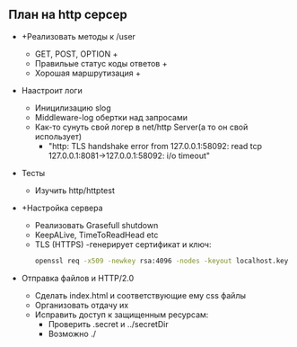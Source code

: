 ## План на http серсер
- +Реализовать методы к /user 
    - GET, POST, OPTION +
    - Правильые статус коды ответов +
    - Хорошая маршрутизация +
- Наастроит логи
    - Иницилизацию slog
    - Middleware-log обертки над запросами 
    - Как-то сунуть свой логер в net/http Server(а то он свой использует)
        - "http: TLS handshake error from 127.0.0.1:58092: read tcp 127.0.0.1:8081->127.0.0.1:58092: i/o timeout"
- Тесты
    - Изучить http/httptest

- +Настройка сервера
    - Реализовать Grasefull shutdown
    - KeepALive,  TimeToReadHead etc
    - TLS (HTTPS)
        -генерирует сертификат и ключ: 
        ```bash
        openssl req -x509 -newkey rsa:4096 -nodes -keyout localhost.key -out localhost.crt -days 365 -subj "/CN=localhost"
        ```

- Отправка файлов и HTTP/2.0
    - Сделать index.html и соответствующие ему css файлы
    - Организовать отдачу их
    - Исправить доступ к защищенным ресурсам:
        - Проверить .secret и ../secretDir
        - Возможно ./
         